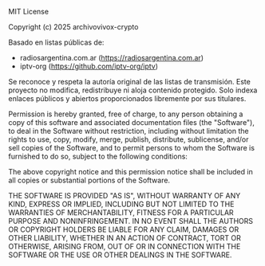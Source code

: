 MIT License

Copyright (c) 2025 archivovivox-crypto

Basado en listas públicas de:
- radiosargentina.com.ar (https://radiosargentina.com.ar)
- iptv-org (https://github.com/iptv-org/iptv)

Se reconoce y respeta la autoría original de las listas de transmisión.
Este proyecto no modifica, redistribuye ni aloja contenido protegido.
Solo indexa enlaces públicos y abiertos proporcionados libremente por sus titulares.

Permission is hereby granted, free of charge, to any person obtaining a copy
of this software and associated documentation files (the "Software"), to deal
in the Software without restriction, including without limitation the rights
to use, copy, modify, merge, publish, distribute, sublicense, and/or sell
copies of the Software, and to permit persons to whom the Software is
furnished to do so, subject to the following conditions:

The above copyright notice and this permission notice shall be included in all
copies or substantial portions of the Software.

THE SOFTWARE IS PROVIDED "AS IS", WITHOUT WARRANTY OF ANY KIND, EXPRESS OR
IMPLIED, INCLUDING BUT NOT LIMITED TO THE WARRANTIES OF MERCHANTABILITY,
FITNESS FOR A PARTICULAR PURPOSE AND NONINFRINGEMENT. IN NO EVENT SHALL THE
AUTHORS OR COPYRIGHT HOLDERS BE LIABLE FOR ANY CLAIM, DAMAGES OR OTHER
LIABILITY, WHETHER IN AN ACTION OF CONTRACT, TORT OR OTHERWISE, ARISING FROM,
OUT OF OR IN CONNECTION WITH THE SOFTWARE OR THE USE OR OTHER DEALINGS IN THE
SOFTWARE.
